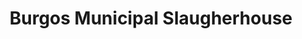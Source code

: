 ---
title: "Burgos Municipal Slaugherhouse"
url: /burgos/burgos-municipal-slaugherhouse/
shop: butcher
---